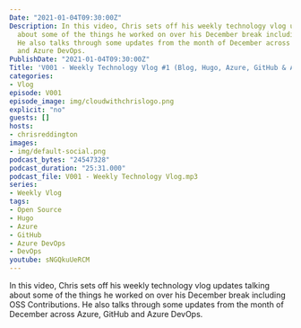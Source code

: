 ```yaml
---
Date: "2021-01-04T09:30:00Z"
Description: In this video, Chris sets off his weekly technology vlog updates talking
  about some of the things he worked on over his December break including OSS Contributions.
  He also talks through some updates from the month of December across Azure, GitHub
  and Azure DevOps.
PublishDate: "2021-01-04T09:30:00Z"
Title: 'V001 - Weekly Technology Vlog #1 (Blog, Hugo, Azure, GitHub & Azure DevOps)'
categories:
- Vlog
episode: V001
episode_image: img/cloudwithchrislogo.png
explicit: "no"
guests: []
hosts:
- chrisreddington
images:
- img/default-social.png
podcast_bytes: "24547328"
podcast_duration: "25:31.000"
podcast_file: V001 - Weekly Technology Vlog.mp3
series:
- Weekly Vlog
tags:
- Open Source
- Hugo
- Azure
- GitHub
- Azure DevOps
- DevOps
youtube: sNGQkuUeRCM
---
```

In this video, Chris sets off his weekly technology vlog updates talking about some of the things he worked on over his December break including OSS Contributions. He also talks through some updates from the month of December across Azure, GitHub and Azure DevOps.
